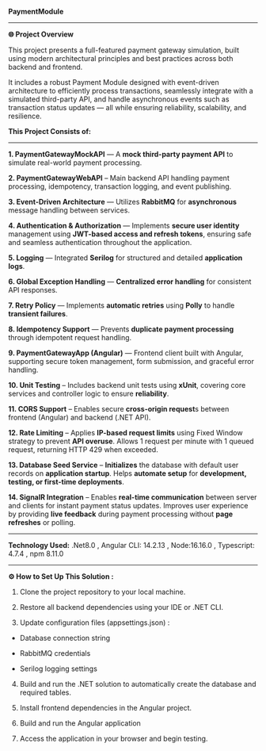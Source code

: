 **PaymentModule**
****
**🌐 Project Overview**

This project presents a full-featured payment gateway simulation, built using modern architectural principles and best practices across both backend and frontend.

It includes a robust Payment Module designed with event-driven architecture to efficiently process transactions, seamlessly integrate with a simulated third-party API, and handle asynchronous events such as transaction status updates — all while ensuring reliability, scalability, and resilience.

**This Project Consists of:**
** **
**1. PaymentGatewayMockAPI** — A **mock third-party payment API** to simulate real-world payment processing.

**2. PaymentGatewayWebAPI** – Main backend API handling payment processing, idempotency, transaction logging, and event publishing.

**3. Event-Driven Architecture** — Utilizes **RabbitMQ** for **asynchronous** message handling between services.

**4. Authentication & Authorization** — Implements **secure user identity** management using **JWT-based access and refresh tokens**, ensuring safe and seamless authentication throughout the application.

**5. Logging** — Integrated **Serilog** for structured and detailed **application logs**.

**6. Global Exception Handling** — **Centralized error handling** for consistent API responses.

**7. Retry Policy** — Implements **automatic retries** using **Polly** to handle **transient failures**.

**8. Idempotency Support** — Prevents **duplicate payment processing** through idempotent request handling.

**9. PaymentGatewayApp (Angular)** — Frontend client built with Angular, supporting secure token management, form submission, and graceful error handling.

**10. Unit Testing** – Includes backend unit tests using **xUnit**, covering core services and controller logic to ensure **reliability**.

**11. CORS Support** – Enables secure **cross-origin request**s between frontend (Angular) and backend (.NET API).

**12. Rate Limiting** – Applies **IP-based request limits** using Fixed Window strategy to prevent **API overuse**. Allows 1 request per minute with 1 queued request, returning HTTP 429 when exceeded.

**13. Database Seed Service** – **Initializes** the database with default user records on **application startup**. Helps **automate setup** for **development, testing, or first-time deployments**.

**14. SignalR Integration** – Enables **real-time communication** between server and clients for instant payment status updates. Improves user experience by providing **live feedback** during payment processing without **page refreshes** or polling.

****
**Technology Used:**
.Net8.0
, Angular CLI: 14.2.13
, Node:16.16.0
, Typescript: 4.7.4
, npm 8.11.0 

****
**⚙️ How to Set Up This Solution :**

1. Clone the project repository to your local machine.

2. Restore all backend dependencies using your IDE or .NET CLI.

3. Update configuration files (appsettings.json) :

 - Database connection string

 - RabbitMQ credentials

 - Serilog logging settings

4. Build and run the .NET solution to automatically create the database and required tables.

5. Install frontend dependencies in the Angular project.

6. Build and run the Angular application 

7. Access the application in your browser and begin testing.
